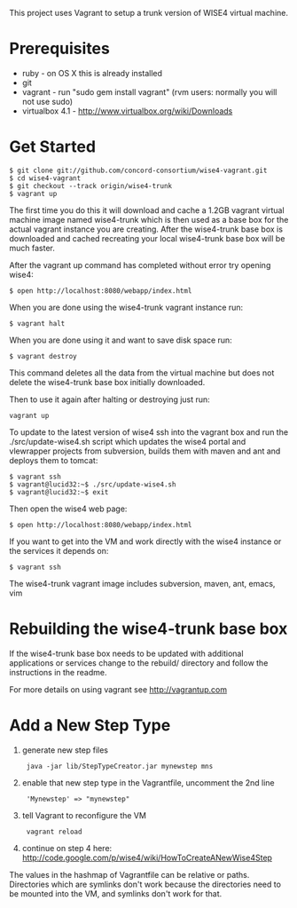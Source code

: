 This project uses Vagrant to setup a trunk version of WISE4 virtual machine.

Prerequisites
=============

- ruby - on OS X this is already installed
- git
- vagrant - run "sudo gem install vagrant" (rvm users: normally you will not use sudo)
- virtualbox 4.1 - http://www.virtualbox.org/wiki/Downloads

Get Started
===========

    $ git clone git://github.com/concord-consortium/wise4-vagrant.git
    $ cd wise4-vagrant
    $ git checkout --track origin/wise4-trunk
    $ vagrant up

The first time you do this it will download and cache a 1.2GB vagrant virtual machine image named wise4-trunk which is then used as a base box for the actual vagrant instance you are creating. After the wise4-trunk base box is downloaded and cached recreating your local wise4-trunk base box will be much faster.

After the vagrant up command has completed without error try opening wise4:

    $ open http://localhost:8080/webapp/index.html

When you are done using the wise4-trunk vagrant instance run:

    $ vagrant halt

When you are done using it and want to save disk space run:

    $ vagrant destroy

This command deletes all the data from the virtual machine but does not delete the wise4-trunk base box initially downloaded.
 
Then to use it again after halting or destroying just run:

    vagrant up

To update to the latest version of wise4 ssh into the vagrant box and run the ./src/update-wise4.sh script which updates the wise4 portal and vlewrapper projects from subversion, builds them with maven and ant and deploys them to tomcat:

    $ vagrant ssh
    $ vagrant@lucid32:~$ ./src/update-wise4.sh
    $ vagrant@lucid32:~$ exit

Then open the wise4 web page:

    $ open http://localhost:8080/webapp/index.html

If you want to get into the VM and work directly with the wise4 instance or the services it depends on:

    $ vagrant ssh

The wise4-trunk vagrant image includes subversion, maven, ant, emacs, vim

Rebuilding the wise4-trunk base box
===================

If the wise4-trunk base box needs to be updated with additional applications or services change to the rebuild/ directory and follow the instructions in the readme.

For more details on using vagrant see http://vagrantup.com

Add a New Step Type
===================

1. generate new step files 

        java -jar lib/StepTypeCreator.jar mynewstep mns

2. enable that new step type in the Vagrantfile, uncomment the 2nd line

        'Mynewstep' => "mynewstep"

3. tell Vagrant to reconfigure the VM

        vagrant reload

4. continue on step 4 here: http://code.google.com/p/wise4/wiki/HowToCreateANewWise4Step

The values in the hashmap of Vagrantfile can be relative or paths.  Directories which are symlinks don't work because
the directories need to be mounted into the VM, and symlinks don't work for that.